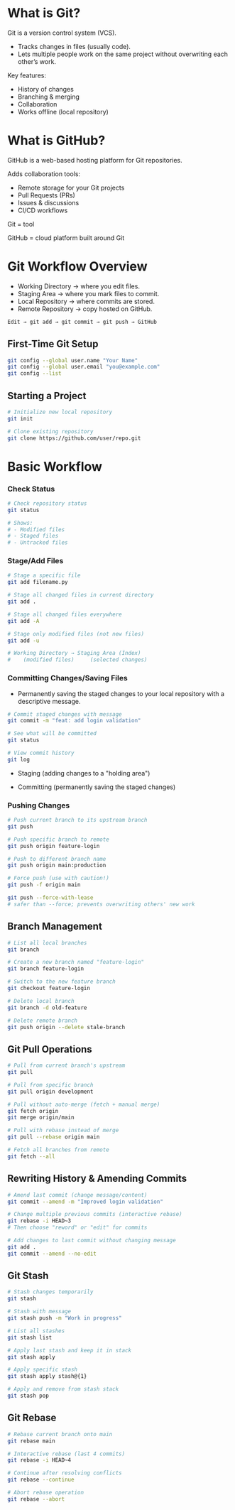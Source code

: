 # What is Git?

Git is a version control system (VCS).

- Tracks changes in files (usually code).
- Lets multiple people work on the same project without overwriting each other’s work.

Key features:
- History of changes
- Branching & merging
- Collaboration
- Works offline (local repository)

# What is GitHub?

GitHub is a web-based hosting platform for Git repositories.

Adds collaboration tools:
- Remote storage for your Git projects
- Pull Requests (PRs)
- Issues & discussions
- CI/CD workflows



Git = tool

GitHub = cloud platform built around Git

# Git Workflow Overview

- Working Directory → where you edit files.
- Staging Area → where you mark files to commit.
- Local Repository → where commits are stored.
- Remote Repository → copy hosted on GitHub.

```bash
Edit → git add → git commit → git push → GitHub
```

## First-Time Git Setup

```bash
git config --global user.name "Your Name"
git config --global user.email "you@example.com"
git config --list
```

## Starting a Project

```bash
# Initialize new local repository
git init

# Clone existing repository
git clone https://github.com/user/repo.git
```

# Basic Workflow

### Check Status
```bash
# Check repository status
git status

# Shows:
# - Modified files
# - Staged files
# - Untracked files
```

### Stage/Add Files
```bash
# Stage a specific file
git add filename.py

# Stage all changed files in current directory
git add .

# Stage all changed files everywhere
git add -A

# Stage only modified files (not new files)
git add -u

# Working Directory → Staging Area (Index)
#    (modified files)     (selected changes)
```

### Committing Changes/Saving Files

- Permanently saving the staged changes to your local repository with a descriptive message.

```bash
# Commit staged changes with message
git commit -m "feat: add login validation"

# See what will be committed
git status

# View commit history
git log
```

- Staging (adding changes to a "holding area")

- Committing (permanently saving the staged changes)

### Pushing Changes

```bash
# Push current branch to its upstream branch
git push

# Push specific branch to remote
git push origin feature-login

# Push to different branch name
git push origin main:production

# Force push (use with caution!)
git push -f origin main

git push --force-with-lease
# safer than --force; prevents overwriting others' new work
```

## Branch Management

```bash
# List all local branches
git branch

# Create a new branch named "feature-login"
git branch feature-login

# Switch to the new feature branch
git checkout feature-login

# Delete local branch
git branch -d old-feature

# Delete remote branch
git push origin --delete stale-branch
```

## Git Pull Operations

```bash
# Pull from current branch's upstream
git pull

# Pull from specific branch
git pull origin development

# Pull without auto-merge (fetch + manual merge)
git fetch origin
git merge origin/main

# Pull with rebase instead of merge
git pull --rebase origin main

# Fetch all branches from remote
git fetch --all
```

## Rewriting History & Amending Commits

```bash
# Amend last commit (change message/content)
git commit --amend -m "Improved login validation"

# Change multiple previous commits (interactive rebase)
git rebase -i HEAD~3
# Then choose "reword" or "edit" for commits

# Add changes to last commit without changing message
git add .
git commit --amend --no-edit
```

## Git Stash

```bash
# Stash changes temporarily
git stash

# Stash with message
git stash push -m "Work in progress"

# List all stashes
git stash list

# Apply last stash and keep it in stack
git stash apply

# Apply specific stash
git stash apply stash@{1}

# Apply and remove from stash stack
git stash pop
```

## Git Rebase

```bash
# Rebase current branch onto main
git rebase main

# Interactive rebase (last 4 commits)
git rebase -i HEAD~4

# Continue after resolving conflicts
git rebase --continue

# Abort rebase operation
git rebase --abort
```